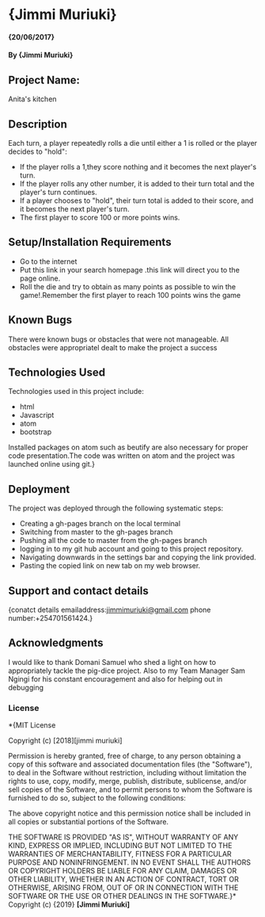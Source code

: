 # {Jimmi Muriuki}

####  {20/06/2017}

#### By **{Jimmi Muriuki}**

## Project Name:
Anita's kitchen

## Description

Each turn, a player repeatedly rolls a die until either a 1 is rolled or the player decides to "hold":

-  If the player rolls a 1,they score nothing and it becomes the next player's turn.
-  If the player rolls any other number, it is added to their turn total and the player's turn continues.
-  If a player chooses to "hold", their turn total is added to their score, and it becomes the next player's turn.
-  The first player to score 100 or more points wins.

## Setup/Installation Requirements

-   Go to the internet
-   Put this link in your search homepage .this link will direct you to the page online.
-   Roll the die and try to obtain as many points as possible to win the game!.Remember the first player to reach 100 points wins the game



## Known Bugs

There were known bugs or obstacles that were not manageable. All obstacles were appropriatel dealt to make the project a success

## Technologies Used

Technologies used in this project include:
- html
- Javascript
- atom
- bootstrap

Installed packages on atom such as beutify are also necessary for proper code presentation.The code was written on atom and the project was launched online using git.}


## Deployment
The project was deployed through the following systematic steps:
-  Creating a gh-pages branch on the local terminal
-  Switching from master to the gh-pages branch
-  Pushing all the code to master from the gh-pages branch
-  logging in to my git hub account and going to this project repository.
-  Navigating downwards in the settings bar and copying the link provided.
-  Pasting the copied link on new tab on my web browser.

## Support and contact details

{conatct details
  emailaddress:jimmimuriuki@gmail.com
  phone number:+254701561424.}


## Acknowledgments
I would like to thank Domani Samuel who shed a light on how to appropriately tackle the pig-dice project. Also to my Team Manager Sam Ngingi for his constant encouragement and also for helping out in debugging  

### License

\*{MIT License

Copyright (c) [2018][jimmi muriuki]

Permission is hereby granted, free of charge, to any person obtaining a copy
of this software and associated documentation files (the "Software"), to deal
in the Software without restriction, including without limitation the rights
to use, copy, modify, merge, publish, distribute, sublicense, and/or sell
copies of the Software, and to permit persons to whom the Software is
furnished to do so, subject to the following conditions:

The above copyright notice and this permission notice shall be included in all
copies or substantial portions of the Software.

THE SOFTWARE IS PROVIDED "AS IS", WITHOUT WARRANTY OF ANY KIND, EXPRESS OR
IMPLIED, INCLUDING BUT NOT LIMITED TO THE WARRANTIES OF MERCHANTABILITY,
FITNESS FOR A PARTICULAR PURPOSE AND NONINFRINGEMENT. IN NO EVENT SHALL THE
AUTHORS OR COPYRIGHT HOLDERS BE LIABLE FOR ANY CLAIM, DAMAGES OR OTHER
LIABILITY, WHETHER IN AN ACTION OF CONTRACT, TORT OR OTHERWISE, ARISING FROM,
OUT OF OR IN CONNECTION WITH THE SOFTWARE OR THE USE OR OTHER DEALINGS IN THE
SOFTWARE.}\*
Copyright (c) {2019} **[Jimmi Muriuki]**
